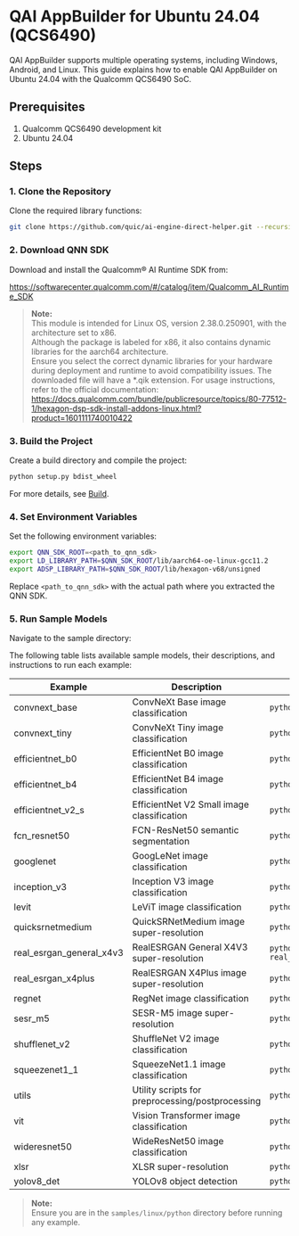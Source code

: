 # QAI AppBuilder for Ubuntu 24.04 (QCS6490)

QAI AppBuilder supports multiple operating systems, including Windows, Android, and Linux. This guide explains how to enable QAI AppBuilder on Ubuntu 24.04 with the Qualcomm QCS6490 SoC.

## Prerequisites
1. Qualcomm QCS6490 development kit
2. Ubuntu 24.04

## Steps

### 1. Clone the Repository
Clone the required library functions:
```bash
git clone https://github.com/quic/ai-engine-direct-helper.git --recursive
```

### 2. Download QNN SDK
Download and install the Qualcomm® AI Runtime SDK from:

https://softwarecenter.qualcomm.com/#/catalog/item/Qualcomm_AI_Runtime_SDK

> **Note:**  
> This module is intended for Linux OS, version 2.38.0.250901, with the architecture set to x86.  
> Although the package is labeled for x86, it also contains dynamic libraries for the aarch64 architecture.  
> Ensure you select the correct dynamic libraries for your hardware during deployment and runtime to avoid compatibility issues.
> The downloaded file will have a *.qik extension. For usage instructions, refer to the official documentation:  
> https://docs.qualcomm.com/bundle/publicresource/topics/80-77512-1/hexagon-dsp-sdk-install-addons-linux.html?product=1601111740010422

### 3. Build the Project
Create a build directory and compile the project:
```bash
python setup.py bdist_wheel
```
For more details, see [Build](../BUILD.md).

### 4. Set Environment Variables
Set the following environment variables:
```bash
export QNN_SDK_ROOT=<path_to_qnn_sdk>
export LD_LIBRARY_PATH=$QNN_SDK_ROOT/lib/aarch64-oe-linux-gcc11.2
export ADSP_LIBRARY_PATH=$QNN_SDK_ROOT/lib/hexagon-v68/unsigned
```
Replace `<path_to_qnn_sdk>` with the actual path where you extracted the QNN SDK.


### 5. Run Sample Models
Navigate to the sample directory:

The following table lists available sample models, their descriptions, and instructions to run each example:

| Example                | Description                                   | How to Run                                      |
|------------------------|-----------------------------------------------|-------------------------------------------------|
| convnext_base          | ConvNeXt Base image classification            | `python convnext_base/convnext_base.py`         |
| convnext_tiny          | ConvNeXt Tiny image classification            | `python convnext_tiny/convnext_tiny.py`         |
| efficientnet_b0        | EfficientNet B0 image classification          | `python efficientnet_b0/efficientnet_b0.py`     |
| efficientnet_b4        | EfficientNet B4 image classification          | `python efficientnet_b4/efficientnet_b4.py`     |
| efficientnet_v2_s      | EfficientNet V2 Small image classification    | `python efficientnet_v2_s/efficientnet_v2_s.py` |
| fcn_resnet50           | FCN-ResNet50 semantic segmentation            | `python fcn_resnet50/fcn_resnet50.py`           |
| googlenet              | GoogLeNet image classification                | `python googlenet/googlenet.py`                 |
| inception_v3           | Inception V3 image classification             | `python inception_v3/inception_v3.py`           |
| levit                  | LeViT image classification                    | `python levit/levit.py`                         |
| quicksrnetmedium       | QuickSRNetMedium image super-resolution       | `python quicksrnetmedium/quicksrnetmedium.py`   |
| real_esrgan_general_x4v3 | RealESRGAN General X4V3 super-resolution   | `python real_esrgan_general_x4v3/real_esrgan_general_x4v3.py` |
| real_esrgan_x4plus     | RealESRGAN X4Plus image super-resolution      | `python real_esrgan_x4plus/real_esrgan_x4plus.py` |
| regnet                 | RegNet image classification                   | `python regnet/regnet.py`                       |
| sesr_m5                | SESR-M5 image super-resolution                | `python sesr_m5/sesr_m5.py`                     |
| shufflenet_v2          | ShuffleNet V2 image classification            | `python shufflenet_v2/shufflenet_v2.py`         |
| squeezenet1_1          | SqueezeNet1.1 image classification            | `python squeezenet1_1/squeezenet1_1.py`         |
| utils                  | Utility scripts for preprocessing/postprocessing | `python utils/utils.py`                      |
| vit                    | Vision Transformer image classification       | `python vit/vit.py`                             |
| wideresnet50           | WideResNet50 image classification             | `python wideresnet50/wideresnet50.py`           |
| xlsr                   | XLSR super-resolution                       | `python xlsr/xlsr.py`                           |
| yolov8_det             | YOLOv8 object detection                       | `python yolov8_det/yolov8_det.py`               |

> **Note:**  
> Ensure you are in the `samples/linux/python` directory before running any example.